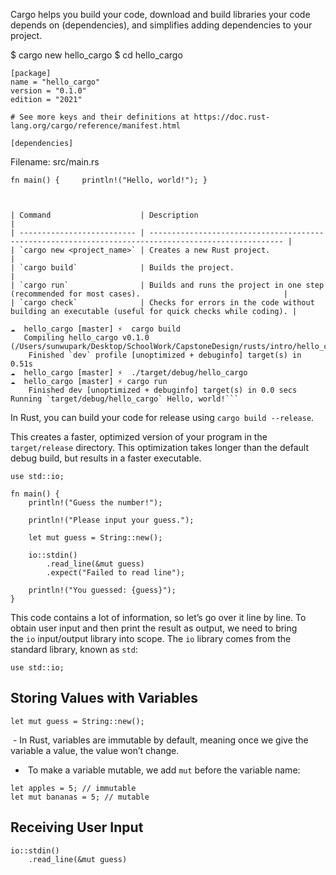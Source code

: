 
Cargo helps you build your code, download and build libraries your code depends on (dependencies), and simplifies adding dependencies to your project.

$ cargo new hello_cargo
$ cd hello_cargo

```
[package] 
name = "hello_cargo" 
version = "0.1.0" 
edition = "2021" 

# See more keys and their definitions at https://doc.rust-lang.org/cargo/reference/manifest.html 

[dependencies]
```

Filename: src/main.rs

`fn main() {     println!("Hello, world!"); }`

```


| Command                    | Description                                                                                          |
| -------------------------- | ---------------------------------------------------------------------------------------------------- |
| `cargo new <project_name>` | Creates a new Rust project.                                                                          |
| `cargo build`              | Builds the project.                                                                                  |
| `cargo run`                | Builds and runs the project in one step (recommended for most cases).                                |
| `cargo check`              | Checks for errors in the code without building an executable (useful for quick checks while coding). |

```

```
☁  hello_cargo [master] ⚡  cargo build
   Compiling hello_cargo v0.1.0 (/Users/sunwupark/Desktop/SchoolWork/CapstoneDesign/rusts/intro/hello_cargo)
    Finished `dev` profile [unoptimized + debuginfo] target(s) in 0.51s
☁  hello_cargo [master] ⚡  ./target/debug/hello_cargo
☁  hello_cargo [master] ⚡ cargo run 
	Finished dev [unoptimized + debuginfo] target(s) in 0.0 secs Running `target/debug/hello_cargo` Hello, world!```
```


In Rust, you can build your code for release using `cargo build --release`. 

This creates a faster, optimized version of your program in the `target/release` directory. This optimization takes longer than the default debug build, but results in a faster executable.

```
use std::io;

fn main() {
    println!("Guess the number!");

    println!("Please input your guess.");

    let mut guess = String::new();

    io::stdin()
        .read_line(&mut guess)
        .expect("Failed to read line");

    println!("You guessed: {guess}");
}
```

This code contains a lot of information, so let’s go over it line by line. To obtain user input and then print the result as output, we need to bring the `io` input/output library into scope. The `io` library comes from the standard library, known as `std`:

`use std::io;`

## Storing Values with Variables

```
let mut guess = String::new();
```

 - In Rust, variables are immutable by default, meaning once we give the variable a value, the value won’t change.
-  To make a variable mutable, we add `mut` before the variable name:

```
let apples = 5; // immutable
let mut bananas = 5; // mutable
```


## Receiving User Input

```
io::stdin() 
	.read_line(&mut guess)
```

